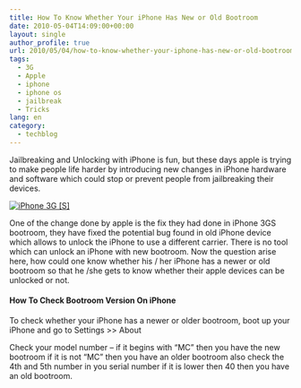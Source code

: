```yaml
---
title: How To Know Whether Your iPhone Has New or Old Bootroom
date: 2010-05-04T14:09:00+00:00
layout: single
author_profile: true
url: 2010/05/04/how-to-know-whether-your-iphone-has-new-or-old-bootroom/
tags:
  - 3G
  - Apple
  - iphone
  - iphone os
  - jailbreak
  - Tricks
lang: en
category: 
  - techblog
---
```

Jailbreaking and Unlocking with iPhone is fun, but these days apple is trying to make people life harder by introducing new changes in iPhone hardware and software which could stop or prevent people from jailbreaking their devices.

[![iPhone 3G [S]](http://lh6.ggpht.com/_vaUVXcmC3OI/S-AjqI3R0TI/AAAAAAAACF8/ivymP2hyXZE/hero120090608_thumb%5B3%5D.jpg?imgmax=800 "iPhone 3G [S]")](http://lh4.ggpht.com/_vaUVXcmC3OI/S-AjnfWu1NI/AAAAAAAACF4/dmad707Lil4/s1600-h/hero120090608%5B5%5D.jpg) 

One of the change done by apple is the fix they had done in iPhone 3GS bootroom, they have fixed the potential bug found in old iPhone device which allows to unlock the iPhone to use a different carrier. There is no tool which can unlock an iPhone with new bootroom. Now the question arise here, how could one know whether his / her iPhone has a newer or old bootroom so that he /she gets to know whether their apple devices can be unlocked or not. 

#### How To Check Bootroom Version On iPhone 

To check whether your iPhone has a newer or older bootroom, boot up your iPhone and go to Settings >> About 

Check your model number – if it begins with “MC” then you have the new bootroom if it is not “MC” then you have an older bootroom also check the 4th and 5th number in you serial number if it is lower then 40 then you have an old bootroom.